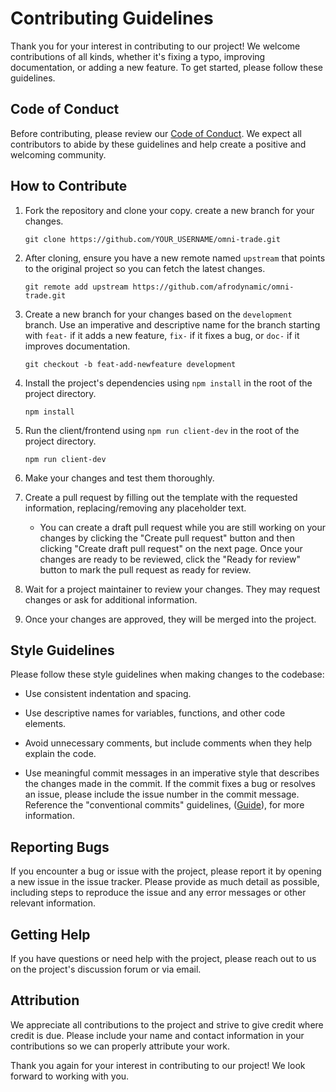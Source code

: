 # Contributing Guidelines

Thank you for your interest in contributing to our project! We welcome contributions of all kinds, whether it's fixing a typo, improving documentation, or adding a new feature. To get started, please follow these guidelines.

## Code of Conduct

Before contributing, please review our [Code of Conduct](CODE_OF_CONDUCT.md). We expect all contributors to abide by these guidelines and help create a positive and welcoming community.

## How to Contribute

1. Fork the repository and clone your copy. create a new branch for your changes.

   ```shell
   git clone https://github.com/YOUR_USERNAME/omni-trade.git
   ```

2. After cloning, ensure you have a new remote named `upstream` that points to the original project so you can fetch the latest changes.

   ```shell
   git remote add upstream https://github.com/afrodynamic/omni-trade.git
   ```

3. Create a new branch for your changes based on the `development` branch. Use an imperative and descriptive name for the branch starting with `feat-` if it adds a new feature, `fix-` if it fixes a bug, or `doc-` if it improves documentation.

   ```shell
   git checkout -b feat-add-newfeature development
   ```

4. Install the project's dependencies using `npm install` in the root of the project directory.

   ```shell
   npm install
   ```

5. Run the client/frontend using `npm run client-dev` in the root of the project directory.

   ```shell
   npm run client-dev
   ```

6. Make your changes and test them thoroughly.

7. Create a pull request by filling out the template with the requested information, replacing/removing any placeholder text.
   - You can create a draft pull request while you are still working on your changes by clicking the "Create pull request" button and then clicking "Create draft pull request" on the next page. Once your changes are ready to be reviewed, click the "Ready for review" button to mark the pull request as ready for review.

8. Wait for a project maintainer to review your changes. They may request changes or ask for additional information.

9. Once your changes are approved, they will be merged into the project.

## Style Guidelines

Please follow these style guidelines when making changes to the codebase:

- Use consistent indentation and spacing.

- Use descriptive names for variables, functions, and other code elements.

- Avoid unnecessary comments, but include comments when they help explain the code.

- Use meaningful commit messages in an imperative style that describes the changes made in the commit. If the commit fixes a bug or resolves an issue, please include the issue number in the commit message. Reference the "conventional commits" guidelines, ([Guide](https://www.conventionalcommits.org/en/v1.0.0/#specification)), for more information.

## Reporting Bugs

If you encounter a bug or issue with the project, please report it by opening a new issue in the issue tracker. Please provide as much detail as possible, including steps to reproduce the issue and any error messages or other relevant information.

## Getting Help

If you have questions or need help with the project, please reach out to us on the project's discussion forum or via email.

## Attribution

We appreciate all contributions to the project and strive to give credit where credit is due. Please include your name and contact information in your contributions so we can properly attribute your work.

Thank you again for your interest in contributing to our project! We look forward to working with you.
